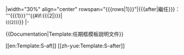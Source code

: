 <includeonly>|width="30%" align="center" rowspan="{{{rows|1}}}"|{{{after|繼任}}}：<br/>'''{{{1}}}'''{{#if:{{{2|}}}|<br /><small>{{{2}}}</small>}}
|-</includeonly><noinclude>

{{Documentation|Template:任期框模板說明文件}}

[[en:Template:S-aft]]
[[zh-yue:Template:S-after]]
</noinclude>